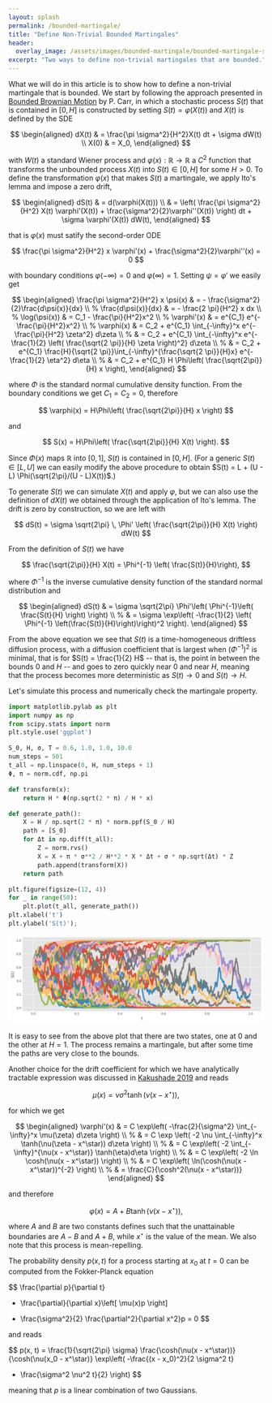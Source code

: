 ```yaml
---
layout: splash
permalink: /bounded-martingale/
title: "Define Non-Trivial Bounded Martingales"
header:
  overlay_image: /assets/images/bounded-martingale/bounded-martingale-splash.png
excerpt: "Two ways to define non-trivial martingales that are bounded."
---
```


What we will do in this article is to show how to define a non-trivial martingale that is bounded. We start by following the approach presented in [Bounded Brownian Motion](https://doi.org/10.3390/risks5040061) by P. Carr, in which a stochastic process $S(t)$ that is contained in $[0, H]$ is constructed by setting $S(t) = \varphi(X(t))$ and $X(t)$ is defined by the SDE

$$
\begin{aligned}
dX(t) & = \frac{\pi \sigma^2}{H^2}X(t) dt + \sigma dW(t) \\
X(0) & = X_0,
\end{aligned}
$$

with $W(t)$ a standard Wiener process and $\varphi(x): \mathbb{R} \rightarrow \mathbb{R}$ a $C^2$ function that transforms the unbounded process $X(t)$ into $S(t) \in [0, H]$ for some $H > 0$. To define the transformation $\varphi(x)$ that makes $S(t)$ a martingale, we apply Ito's lemma and impose a zero drift,

$$
\begin{aligned}
dS(t) & = d(\varphi(X(t))) \\
& = \left(
\frac{\pi \sigma^2}{H^2} X(t) \varphi'(X(t)) + \frac{\sigma^2}{2}\varphi''(X(t))
\right) dt + \sigma \varphi'(X(t)) dW(t),
\end{aligned}
$$

that is $\varphi(x)$ must satify the second-order ODE

$$
\frac{\pi \sigma^2}{H^2} x \varphi'(x) + \frac{\sigma^2}{2}\varphi''(x) = 0
$$

with boundary conditions $\varphi(-\infty) = 0$ and $\varphi(\infty) = 1$. Setting $\psi = \varphi'$ we easily get

$$
\begin{aligned}
\frac{\pi \sigma^2}{H^2} x \psi(x) & = - \frac{\sigma^2}{2}\frac{d\psi(x)}{dx} \\
%
\frac{d\psi(x)}{dx} & = - \frac{2 \pi}{H^2} x dx \\
%
\log(\psi(x)) & = C_1 - \frac{\pi}{H^2}x^2 \\
%
\varphi'(x) & = e^{C_1} e^{-\frac{\pi}{H^2}x^2} \\
%
\varphi(x) & = C_2 + e^{C_1} \int_{-\infty}^x e^{-\frac{\pi}{H^2} \zeta^2} d\zeta \\
%
& = C_2 + e^{C_1} \int_{-\infty}^x e^{-\frac{1}{2} \left( \frac{\sqrt{2 \pi}}{H} \zeta \right)^2} d\zeta \\
%
& = C_2 + e^{C_1} \frac{H}{\sqrt{2 \pi}}\int_{-\infty}^{\frac{\sqrt{2 \pi}}{H}x} e^{-\frac{1}{2} \eta^2} d\eta \\
%
& = C_2 + e^{C_1} H \Phi\left(
\frac{\sqrt{2\pi}}{H} x
\right),
\end{aligned}
$$

where $\Phi$ is the standard normal cumulative density function. From the boundary conditions we get $C_1=C_2=0$, therefore

$$
\varphi(x) = H\Phi\left(
\frac{\sqrt{2\pi}}{H} x
\right)
$$

and

$$
S(x) = H\Phi\left(
\frac{\sqrt{2\pi}}{H} X(t)
\right).
$$

Since $\Phi(x)$ maps $\mathbb{R}$ into $[0, 1]$, $S(t)$ is contained in $[0, H]$. (For a generic $S(t) \in [L, U]$ we can easily modify the above procedure to obtain $S(t) = L + (U - L) \Phi(\sqrt{2\pi}/(U - L)X(t))$.)

To generate $S(t)$ we can simulate $X(t)$ and apply $\varphi$, but we can also use the definition of $dX(t)$ we obtained through the application of Ito's lemma. The drift is zero by construction, so we are left with

$$
dS(t) = \sigma \sqrt{2\pi} \, \Phi'
\left(
\frac{\sqrt{2\pi}}{H} X(t)
\right) dW(t)
$$

From the definition of $S(t)$ we have

$$
\frac{\sqrt{2\pi}}{H} X(t) = \Phi^{-1}
\left( \frac{S(t)}{H}\right),
$$

where $\Phi^{-1}$ is the inverse cumulative density function of the standard normal distribution and

$$
\begin{aligned}
dS(t) & = \sigma \sqrt{2\pi} \Phi'\left(
\Phi^{-1}\left( \frac{S(t}{H} \right)
\right) \\
%
& = \sigma \exp\left(
-\frac{1}{2} \left( \Phi^{-1} \left(\frac{S(t)}{H}\right)\right)^2 
\right).
\end{aligned}
$$

From the above equation we see that $S(t)$ is a time-homogeneous driftless diffusion process, with a diffusion coefficient that is largest when $(\Phi^{-1})^2$ is minimal, that is for $S(t) = \frac{1}{2} H$ -- that is, the point in between the bounds 0 and $H$ -- and goes to zero quickly near 0 and near $H$, meaning that the process becomes more deterministic  as $S(t) \rightarrow 0$ and $S(t) \rightarrow H$.

Let's simulate this process and numerically check the martingale property.


```python
import matplotlib.pylab as plt
import numpy as np
from scipy.stats import norm
plt.style.use('ggplot')
```


```python
S_0, H, σ, T = 0.6, 1.0, 1.0, 10.0
num_steps = 501
t_all = np.linspace(0, H, num_steps + 1)
Φ, π = norm.cdf, np.pi
```


```python
def transform(x):
    return H * Φ(np.sqrt(2 * π) / H * x)
```


```python
def generate_path():
    X = H / np.sqrt(2 * π) * norm.ppf(S_0 / H)
    path = [S_0]
    for Δt in np.diff(t_all):
        Z = norm.rvs()
        X = X + π * σ**2 / H**2 * X * Δt + σ * np.sqrt(Δt) * Z
        path.append(transform(X))
    return path
```


```python
plt.figure(figsize=(12, 4))
for _ in range(50):
    plt.plot(t_all, generate_path())
plt.xlabel('t')
plt.ylabel('S(t)');
```


    
![png](/assets/images/bounded-martingale/bounded-martingale-1.png)
    


It is easy to see from the above plot that there are two states, one at 0 and the other at $H=1$. The process remains a martingale, but after some time the paths are very close to the bounds.

Another choice for the drift coefficient for which we have analytically tractable expression was discussed in [Kakushade 2019]() and reads

$$
\mu(x) = \nu \sigma^2 \tanh(\nu(x - x^\star)),
$$

for which we get

$$
\begin{aligned}
\varphi'(x) & = C \exp\left(
  -\frac{2}{\sigma^2}
  \int_{-\infty}^x \mu(\zeta) d\zeta
\right) \\
%
& = C \exp \left(
-2 \nu \int_{-\infty}^x \tanh(\nu(\zeta - x^\star)) d\zeta
\right) \\
%
& = C \exp\left(
-2 \int_{-\infty}^{\nu(x - x^\star)} \tanh(\eta)d\eta
\right) \\
%
& = C \exp\left(
-2 \ln \cosh(\nu(x - x^\star))
\right) \\
%
& = C \exp\left(
\ln(\cosh(\nu(x - x^\star))^{-2}
\right) \\
%
& = \frac{C}{\cosh^2(\nu(x - x^\star))}
\end{aligned}
$$

and therefore

$$
\varphi(x) = A + B \tanh(\nu(x - x^\star)),
$$

where $A$ and $B$ are two constants defines such that the unattainable boundaries are $A - B$ and $A+B$, while $x^\star$  is the value of the mean. We also note that this process is mean-repelling.

The probability density $p(x, t)$ for a process starting at $x_0$ at $t=0$ can be computed from the Fokker-Planck equation

$$
\frac{\partial p}{\partial t}
+ \frac{\partial}{\partial x}\left[
\mu(x)p
\right]
- \frac{\sigma^2}{2} \frac{\partial^2}{\partial x^2}p = 0
$$

and reads

$$
p(x, t) =
\frac{1}{\sqrt{2\pi} \sigma}
\frac{\cosh(\nu(x - x^\star))}{\cosh(\nu(x_0 - x^\star)}
\exp\left(
-\frac{(x - x_0)^2}{2 \sigma^2 t}
- \frac{\sigma^2 \nu^2 t}{2}
\right)
$$

meaning that $p$ is a linear combination of two Gaussians.
